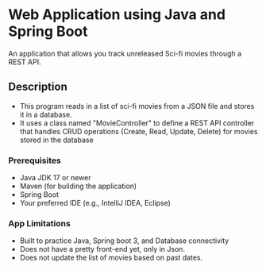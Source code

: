 # Web Application using Java and Spring Boot
An application that allows you track unreleased Sci-fi movies through a REST API.

## Description
- This program reads in a list of sci-fi movies from a JSON file and stores it in a database. 
- It uses a class named "MovieController" to define a REST API controller that handles CRUD operations (Create, Read, Update, Delete) for movies stored in the database

### Prerequisites
- Java JDK 17 or newer
- Maven (for building the application)
- Spring Boot
- Your preferred IDE (e.g., IntelliJ IDEA, Eclipse)

### App Limitations
- Built to practice Java, Spring boot 3, and Database connectivity
- Does not have a pretty front-end yet, only in Json.
- Does not update the list of movies based on past dates.
